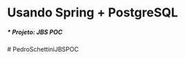 # Usando Spring + PostgreSQL

##### * Projeto: JBS POC
#   P e d r o S c h e t t i n i J B S P O C  
 